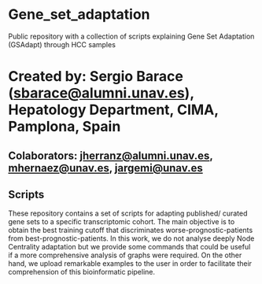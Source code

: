# Gene_set_adaptation
Public repository with a collection of scripts explaining Gene Set Adaptation (GSAdapt) through HCC samples

# Created by: Sergio Barace (sbarace@alumni.unav.es), Hepatology Department, CIMA, Pamplona, Spain
## Colaborators: jherranz@alumni.unav.es, mhernaez@unav.es, jargemi@unav.es

## Scripts

These repository contains a set of scripts for adapting published/ curated gene sets to a specific transcriptomic cohort. The main objective is to obtain the best training cutoff that discriminates worse-prognostic-patients from best-prognostic-patients. In this work, we do not analyse deeply Node Centrality adaptation but we provide some commands that could be useful if a more comprehensive analysis of graphs were required. On the other hand, we upload remarkable examples to the user in order to facilitate their comprehension of this bioinformatic pipeline.
